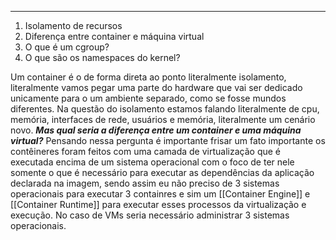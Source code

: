 --------

1. Isolamento de recursos  
2. Diferença entre container e máquina virtual 
3. O que é um cgroup?
4. O que são os namespaces do kernel? 


Um container é o de forma direta ao ponto literalmente isolamento, literalmente vamos pegar uma parte do hardware que vai ser dedicado unicamente para o  um ambiente separado, como se fosse mundos diferentes. Na questão do isolamento estamos falando literalmente de cpu, memória, interfaces de rede, usuários e memória, literalmente um cenário novo. ***Mas qual seria a diferença entre um container e uma máquina virtual?*** Pensando nessa pergunta é importante frisar um fato importante os contêineres foram feitos com uma camada de virtualização que é executada encima de um sistema operacional com o foco de ter nele somente o que é necessário para executar as dependências da aplicação declarada na imagem, sendo assim eu não preciso de 3 sistemas operacionais para executar 3 containres e sim um [[Container Engine]] e [[Container Runtime]] para executar esses processos da virtualização e execução. No caso de VMs seria necessário administrar 3 sistemas operacionais. 